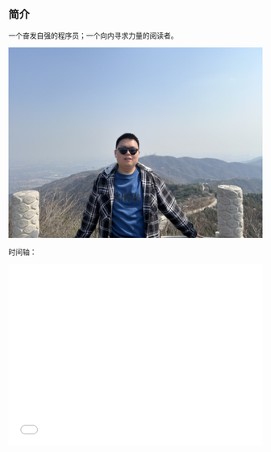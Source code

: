 ## 简介

一个奋发自强的程序员；一个向内寻求力量的阅读者。

![me](./me.jpeg)

时间轴：

<iframe
  width="100%"
  height="360px"
  src="/files/about/snofly-timeline.html"
  title="snofly-timeline"
  frameborder="0"
  allowfullscreen="allowfullscreen"
/><br/ >

## 兴趣爱好

- 棋牌游戏
- 散步
- 阅读
- 技术研究
- 美食

## 技能点

- 编程语言与技术框架

  - 前端:
    <img src="https://img.shields.io/badge/css-Senior-red" alt="css" style="display:inline-block;" />
    <img src="https://img.shields.io/badge/JavaScript-Senior-red" alt="JavaScript" style="display:inline-block;" />
    <img src="https://img.shields.io/badge/React-Senior-red" alt="React" style="display:inline-block;" />
    <img src="https://img.shields.io/badge/html-Medior-yellow" alt="html" style="display:inline-block;" />
    <img src="https://img.shields.io/badge/echarts-Medior-yellow" alt="echarts" style="display:inline-block;" />
    <img src="https://img.shields.io/badge/antd-Medior-yellow" alt="antd" style="display:inline-block;" />
    <img src="https://img.shields.io/badge/ts/jsdoc-Medior-yellow" alt="ts/jsdoc" style="display:inline-block;" />
    <img src="https://img.shields.io/badge/NodeJS-Junior-blue" alt="NodeJS" style="display:inline-block;" />
    <img src="https://img.shields.io/badge/webpack-Junior-blue" alt="webpack" style="display:inline-block;" />
    <img src="https://img.shields.io/badge/Electron-Junior-blue" alt="Electron" style="display:inline-block;" />

  - 服务端：
    <img src="https://img.shields.io/badge/Java-Junior-blue" alt="Java"          style="display:inline-block;" />
    <img src="https://img.shields.io/badge/MySQL-Junior-blue" alt="MySQL"          style="display:inline-block;" />
    <img src="https://img.shields.io/badge/Pyhton-Junior-blue" alt="Pyhton"          style="display:inline-block;" />
    <img src="https://img.shields.io/badge/C/C++-Junior-blue" alt="C/C++"          style="display:inline-block;" />
    <img src="https://img.shields.io/badge/go-Junior-blue" alt="go"          style="display:inline-block;" />

  - 其他：
    <img src="https://img.shields.io/badge/git-Medior-yellow" alt="git"          style="display:inline-block;" />
    <img src="https://img.shields.io/badge/npm-Junior-blue" alt="npm"          style="display:inline-block;" />
    <img src="https://img.shields.io/badge/shell-Junior-blue" alt="shell"          style="display:inline-block;" />

- 设计与研究

  - <img src="https://img.shields.io/badge/English-Medior-yellow" alt="English"          style="display:inline-block;" />
    <img src="https://img.shields.io/badge/algorithm-Medior-yellow" alt="algorithm" style="display:inline-block;" />
    <img src="https://img.shields.io/badge/UI-Junior-blue" alt="UI"          style="display:inline-block;" />
    <img src="https://img.shields.io/badge/network-Junior-blue" alt="UI"          style="display:inline-block;" />

- skills roadmap
  - [github link](https://github.com/0110wdj/Stark-Mansion-Lab-One?tab=readme-ov-file#main-roadmap)

## MBTI

- [INFJ](https://www.16personalities.com/ch/infj-%E4%BA%BA%E6%A0%BC) 提倡者 2023

- [INTJ](https://www.16personalities.com/ch/intj-%E4%BA%BA%E6%A0%BC) 建筑师 2024
